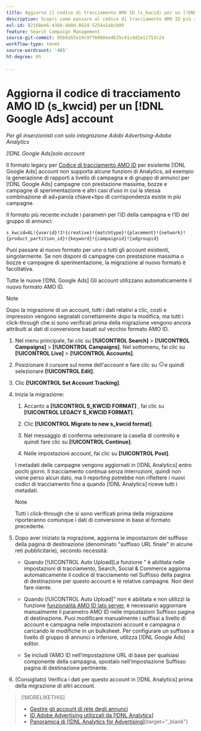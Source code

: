 ```yaml
---
title: Aggiorna il codice di tracciamento AMO ID (s_kwcid) per un [!DNL Google Ads] account
description: Scopri come passare al codice di tracciamento AMO ID più recente per un [!DNL Google Ads] account.
exl-id: 82168ee6-43bb-4b8d-882d-5254a1abcb09
feature: Search Campaign Management
source-git-commit: 05b9a55e19c9f76060eedb35c41cdd2e11753c24
workflow-type: tm+mt
source-wordcount: '465'
ht-degree: 0%

---
```


# Aggiorna il codice di tracciamento AMO ID (s_kwcid) per un [!DNL Google Ads] account

*Per gli inserzionisti con solo integrazione Adobi Advertising-Adobe Analytics*

*[!DNL Google Ads]solo account*

Il formato legacy per [Codice di tracciamento AMO ID](/help/integrations/analytics/ids.md#amo-id-formats) per esistente [!DNL Google Ads] account non supporta alcune funzioni di Analytics, ad esempio la generazione di rapporti a livello di campagna e di gruppo di annunci per [!DNL Google Ads] campagne con prestazione massima, bozze e campagne di sperimentazione e altri casi d’uso in cui la stessa combinazione di ad+parola chiave+tipo di corrispondenza esiste in più campagne.

Il formato più recente include i parametri per l’ID della campagna e l’ID del gruppo di annunci:

```
s_kwcid=AL!{userid}!3!{creative}!{matchtype}!{placement}!{network}!{product_partition_id}!{keyword}!{campaignid}!{adgroupid}
```

Puoi passare al nuovo formato per uno o tutti gli account esistenti, singolarmente. Se non disponi di campagne con prestazione massima o bozze e campagne di sperimentazione, la migrazione al nuovo formato è facoltativa.

Tutte le nuove [!DNL Google Ads] Gli account utilizzano automaticamente il nuovo formato AMO ID.

>[!NOTE]
>
>Dopo la migrazione di un account, tutti i dati relativi a clic, costi e impression vengono segnalati correttamente dopo la modifica, ma tutti i click-through che si sono verificati prima della migrazione vengono ancora attribuiti ai dati di conversione basati sul vecchio formato AMO ID.

1. Nel menu principale, fai clic su **[!UICONTROL Search]** \> **[!UICONTROL Campaigns]** \> **[!UICONTROL Campaigns]**. Nel sottomenu, fai clic su **[!UICONTROL Live]** \> **[!UICONTROL Accounts]**.

1. Posizionare il cursore sul nome dell&#39;account e fare clic su ![icona a discesa freccia](/help/search-social-commerce/assets/arrow-dropdown-menu.png)e quindi selezionare **[!UICONTROL Edit]**.

1. Clic **[!UICONTROL Set Account Tracking]**.

1. Inizia la migrazione:

   1. Accanto a **[!UICONTROL S_KWCID FORMAT]** , fai clic su **[!UICONTROL LEGACY S_KWCID FORMAT]**.

   1. Clic **[!UICONTROL Migrate to new s_kwcid format]**.

   1. Nel messaggio di conferma selezionare la casella di controllo e quindi fare clic su **[!UICONTROL Continue]**.

   1. Nelle impostazioni account, fai clic su **[!UICONTROL Post]**.

   I metadati delle campagne vengono aggiornati in [!DNL Analytics] entro pochi giorni. Il tracciamento continua senza interruzioni, quindi non viene perso alcun dato, ma il reporting potrebbe non riflettere i nuovi codici di tracciamento fino a quando [!DNL Analytics] riceve tutti i metadati.

   >[!NOTE]
   >
   >Tutti i click-through che si sono verificati prima della migrazione riporteranno comunque i dati di conversione in base al formato precedente.

1. Dopo aver iniziato la migrazione, aggiorna le impostazioni del suffisso della pagina di destinazione (denominato &quot;suffisso URL finale&quot; in alcune reti pubblicitarie), secondo necessità:

   * Quando [!UICONTROL Auto Upload]La funzione &quot; è abilitata nelle impostazioni di tracciamento, Search, Social &amp; Commerce aggiorna automaticamente il codice di tracciamento nel Suffisso della pagina di destinazione per questo account e le relative campagne. Non devi fare niente.

   * Quando [!UICONTROL Auto Upload]&quot; non è abilitata e non utilizzi la funzione [funzionalità AMO ID lato server](/help/integrations/analytics/ids.md#amo-id-formats), è necessario aggiornare manualmente il parametro AMO ID nelle impostazioni Suffisso pagina di destinazione. Puoi modificare manualmente i suffissi a livello di account e campagna nelle impostazioni account e campagna o caricando le modifiche in un bulksheet. Per configurare un suffisso a livello di gruppo di annunci o inferiore, utilizza [!DNL Google Ads] editor.

   * Se includi l’AMO ID nell’impostazione URL di base per qualsiasi componente della campagna, spostalo nell’impostazione Suffisso pagina di destinazione pertinente.

1. (Consigliato) Verifica i dati per questo account in [!DNL Analytics] prima della migrazione di altri account.

>[!MORELIKETHIS]
>
>* [Gestire gli account di rete degli annunci](ad-network-account-manage.md)
>* [ID Adobe Advertising utilizzati da [!DNL Analytics]](/help/integrations/analytics/ids.md)
>* [Panoramica di [!DNL Analytics for Advertising]](https://experienceleague.adobe.com/docs/advertising/integrations/home.html){target="_blank"}

